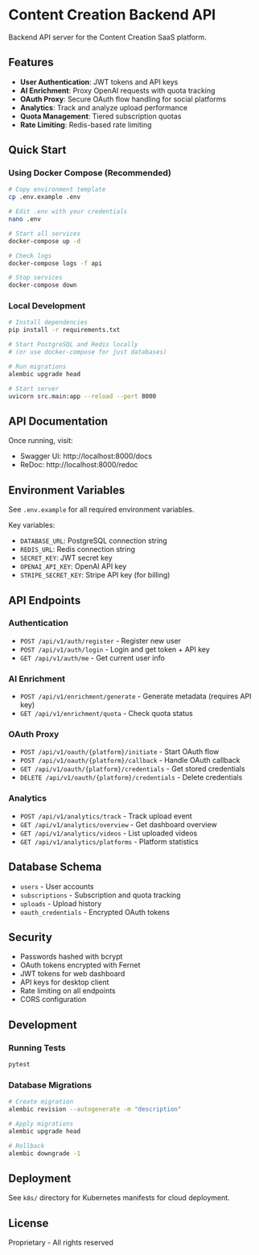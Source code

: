 # Content Creation Backend API

Backend API server for the Content Creation SaaS platform.

## Features

- **User Authentication**: JWT tokens and API keys
- **AI Enrichment**: Proxy OpenAI requests with quota tracking
- **OAuth Proxy**: Secure OAuth flow handling for social platforms
- **Analytics**: Track and analyze upload performance
- **Quota Management**: Tiered subscription quotas
- **Rate Limiting**: Redis-based rate limiting

## Quick Start

### Using Docker Compose (Recommended)

```bash
# Copy environment template
cp .env.example .env

# Edit .env with your credentials
nano .env

# Start all services
docker-compose up -d

# Check logs
docker-compose logs -f api

# Stop services
docker-compose down
```

### Local Development

```bash
# Install dependencies
pip install -r requirements.txt

# Start PostgreSQL and Redis locally
# (or use docker-compose for just databases)

# Run migrations
alembic upgrade head

# Start server
uvicorn src.main:app --reload --port 8000
```

## API Documentation

Once running, visit:
- Swagger UI: http://localhost:8000/docs
- ReDoc: http://localhost:8000/redoc

## Environment Variables

See `.env.example` for all required environment variables.

Key variables:
- `DATABASE_URL`: PostgreSQL connection string
- `REDIS_URL`: Redis connection string
- `SECRET_KEY`: JWT secret key
- `OPENAI_API_KEY`: OpenAI API key
- `STRIPE_SECRET_KEY`: Stripe API key (for billing)

## API Endpoints

### Authentication
- `POST /api/v1/auth/register` - Register new user
- `POST /api/v1/auth/login` - Login and get token + API key
- `GET /api/v1/auth/me` - Get current user info

### AI Enrichment
- `POST /api/v1/enrichment/generate` - Generate metadata (requires API key)
- `GET /api/v1/enrichment/quota` - Check quota status

### OAuth Proxy
- `POST /api/v1/oauth/{platform}/initiate` - Start OAuth flow
- `POST /api/v1/oauth/{platform}/callback` - Handle OAuth callback
- `GET /api/v1/oauth/{platform}/credentials` - Get stored credentials
- `DELETE /api/v1/oauth/{platform}/credentials` - Delete credentials

### Analytics
- `POST /api/v1/analytics/track` - Track upload event
- `GET /api/v1/analytics/overview` - Get dashboard overview
- `GET /api/v1/analytics/videos` - List uploaded videos
- `GET /api/v1/analytics/platforms` - Platform statistics

## Database Schema

- `users` - User accounts
- `subscriptions` - Subscription and quota tracking
- `uploads` - Upload history
- `oauth_credentials` - Encrypted OAuth tokens

## Security

- Passwords hashed with bcrypt
- OAuth tokens encrypted with Fernet
- JWT tokens for web dashboard
- API keys for desktop client
- Rate limiting on all endpoints
- CORS configuration

## Development

### Running Tests

```bash
pytest
```

### Database Migrations

```bash
# Create migration
alembic revision --autogenerate -m "description"

# Apply migrations
alembic upgrade head

# Rollback
alembic downgrade -1
```

## Deployment

See `k8s/` directory for Kubernetes manifests for cloud deployment.

## License

Proprietary - All rights reserved

